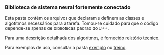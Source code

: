 ### Biblioteca de sistema neural fortemente conectado

Esta pasta contém os arquivos que declaram e definem as classes e algotítmos necessários para a tarefa.
Tomou-se cuidado para que o código depende-se apenas de bibliotecas padrão do C++.

Para uma descrição detalhada dos algorítmos, é fornecido [relatório técnico](../relatório_técnico.pdf).

Para exemplos de uso, consultar a pasta [exemplo](../exemplo) ou  [treino](../treino).
